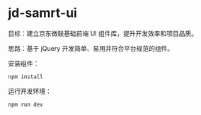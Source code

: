 # jd-samrt-ui

目标：建立京东微联基础前端 UI 组件库，提升开发效率和项目品质。

思路：基于 jQuery 开发简单、易用并符合平台规范的组件。

安装组件：

```bash
npm install
```

运行开发环境：

```bash
npm run dev
```